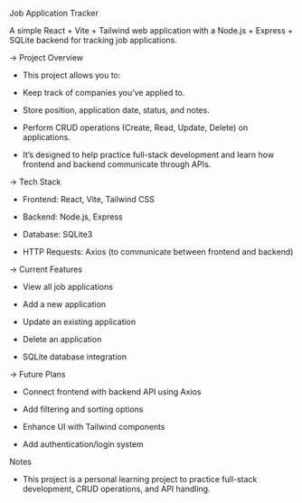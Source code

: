 Job Application Tracker

A simple React + Vite + Tailwind web application with a Node.js + Express + SQLite backend for tracking job applications.

-> Project Overview

- This project allows you to:

- Keep track of companies you’ve applied to.

- Store position, application date, status, and notes.

- Perform CRUD operations (Create, Read, Update, Delete) on applications.

- It’s designed to help practice full-stack development and learn how frontend and backend communicate through APIs.

-> Tech Stack

- Frontend: React, Vite, Tailwind CSS

- Backend: Node.js, Express

- Database: SQLite3

- HTTP Requests: Axios (to communicate between frontend and backend)

-> Current Features

- View all job applications

- Add a new application

- Update an existing application

- Delete an application

- SQLite database integration

-> Future Plans

- Connect frontend with backend API using Axios

- Add filtering and sorting options

- Enhance UI with Tailwind components

- Add authentication/login system

Notes

- This project is a personal learning project to practice full-stack development, CRUD operations, and API handling.
